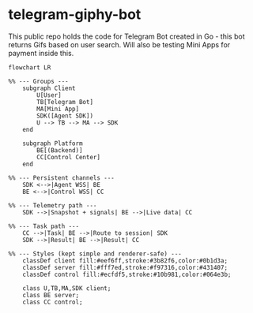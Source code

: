 # telegram-giphy-bot
This public repo holds the code for Telegram Bot created in Go - this bot returns Gifs based on user search. Will also be testing Mini Apps for payment inside this.

```mermaid
flowchart LR

%% --- Groups ---
    subgraph Client
        U[User]
        TB[Telegram Bot]
        MA[Mini App]
        SDK([Agent SDK])
        U --> TB --> MA --> SDK
    end

    subgraph Platform
        BE[(Backend)]
        CC[Control Center]
    end

%% --- Persistent channels ---
    SDK <-->|Agent WSS| BE
    BE <-->|Control WSS| CC

%% --- Telemetry path ---
    SDK -->|Snapshot + signals| BE -->|Live data| CC

%% --- Task path ---
    CC -->|Task| BE -->|Route to session| SDK
    SDK -->|Result| BE -->|Result| CC

%% --- Styles (kept simple and renderer-safe) ---
    classDef client fill:#eef6ff,stroke:#3b82f6,color:#0b1d3a;
    classDef server fill:#fff7ed,stroke:#f97316,color:#431407;
    classDef control fill:#ecfdf5,stroke:#10b981,color:#064e3b;

    class U,TB,MA,SDK client;
    class BE server;
    class CC control;


```